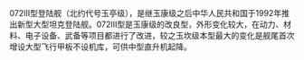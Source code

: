 072III型登陆舰（北约代号玉亭级），是继玉康级之后中华人民共和国于1992年推出新型大型坦克登陆舰。072III型是玉康级的改良型，外形变化较大，在动力、材料、电子设备、武备等项目都进行了改进，较之玉坎级本型最大的变化是舰尾首次增设大型飞行甲板不设机库，可供中型直升机起降。